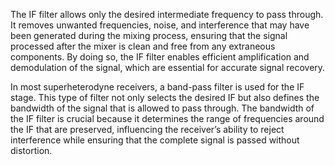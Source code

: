 The IF filter allows only the desired intermediate frequency to pass through. It removes unwanted frequencies, noise, and interference that may have been generated during the mixing process, ensuring that the signal processed after the mixer is clean and free from any extraneous components. By doing so, the IF filter enables efficient amplification and demodulation of the signal, which are essential for accurate signal recovery.

In most superheterodyne receivers, a band-pass filter is used for the IF stage. This type of filter not only selects the desired IF but also defines the bandwidth of the signal that is allowed to pass through. The bandwidth of the IF filter is crucial because it determines the range of frequencies around the IF that are preserved, influencing the receiver’s ability to reject interference while ensuring that the complete signal is passed without distortion.